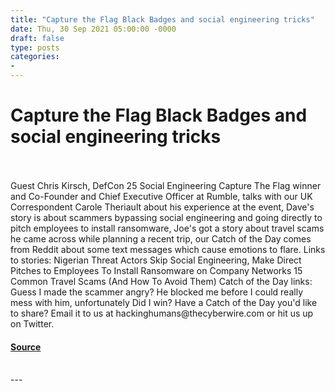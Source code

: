 ```yaml
---
title: "Capture the Flag Black Badges and social engineering tricks"
date: Thu, 30 Sep 2021 05:00:00 -0000
draft: false
type: posts
categories: 
- 
---
```

# Capture the Flag Black Badges and social engineering tricks

<br/>

<br/>
Guest Chris Kirsch, DefCon 25 Social Engineering Capture The Flag winner and Co-Founder and Chief Executive Officer at Rumble, talks with our UK Correspondent Carole Theriault about his experience at the event, Dave's story is about scammers bypassing social engineering and going directly to pitch employees to install ransomware, Joe's got a story about travel scams he came across while planning a recent trip, our Catch of the Day comes from Reddit about some text messages which cause emotions to flare. Links to stories: Nigerian Threat Actors Skip Social Engineering, Make Direct Pitches to Employees To Install Ransomware on Company Networks 15 Common Travel Scams (And How To Avoid Them) Catch of the Day links: Guess I made the scammer angry? He blocked me before I could really mess with him, unfortunately Did I win? Have a Catch of the Day you'd like to share? Email it to us at hackinghumans@thecyberwire.com or hit us up on Twitter.

#### [Source](https://thecyberwire.com/podcasts/hacking-humans/167/notes)

<br/>
---
